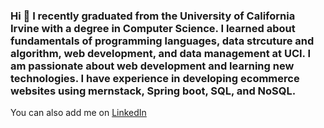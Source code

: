 ### Hi 👋 I recently graduated from the University of California Irvine with a degree in Computer Science. I learned about fundamentals of programming languages, data strcuture and algorithm, web development, and data management at UCI. I am passionate about web development and learning new technologies. I have experience in developing ecommerce websites using mernstack, Spring boot, SQL, and NoSQL.

You can also add me on [LinkedIn](https://www.linkedin.com/in/dean-yim-18853516a)


<!--  
**deanyim0226/deanyim0226** is a ✨ _special_ ✨ repository because its `README.md` (this file) appears on your GitHub profile.

Here are some ideas to get you started:

- 🔭 I’m currently working on ...
- 🌱 I’m currently learning ...
- 👯 I’m looking to collaborate on ...
- 🤔 I’m looking for help with ...
- 💬 Ask me about ...
- 📫 How to reach me: ...
- 😄 Pronouns: ... 
- ⚡ Fun fact: ...
-->
